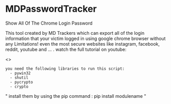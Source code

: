 # MDPasswordTracker
Show All Of The Chrome Login Password

This tool created by MD Trackers which can export all of the login information 
that your victim logged in using google chrome browser without any Limitations!
even the most secure websites like instagram, facebook, reddit, youtube and ... .
watch the full tutorial on youtube:

<<hi>>

``` batch
you need the following libraries to run this script:
  - pywin32
  - shutil
  - pycrypto
  - crypto
 ```
" install them by using the pip command : pip install modulename "
